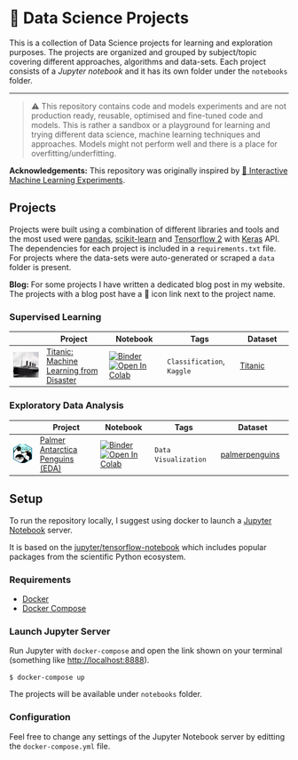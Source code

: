 # :rocket: Data Science Projects

This is a collection of Data Science projects for learning and exploration purposes. The projects are organized and grouped by subject/topic covering different approaches, algorithms and data-sets. Each project consists of a *Jupyter notebook* and it has its own folder under the `notebooks` folder.

---

> :warning: This repository contains code and models experiments and are not production ready, reusable, optimised and fine-tuned code and models. This is rather a sandbox or a playground for learning and trying different data science, machine learning techniques and approaches. Models might not perform well and there is a place for overfitting/underfitting.

**Acknowledgements:** This repository was originally inspired by [:robot: Interactive Machine Learning Experiments](https://github.com/trekhleb/machine-learning-experiments).

## Projects

Projects were built using a combination of different libraries and tools and the most used were [pandas](https://pandas.pydata.org/), [scikit-learn](https://scikit-learn.org) and [Tensorflow 2](https://www.tensorflow.org/) with [Keras](https://www.tensorflow.org/guide/keras/overview) API. The dependencies for each project is included in a `requirements.txt` file. For projects where the data-sets were auto-generated or scraped a `data` folder is present.

**Blog:** For some projects I have written a dedicated blog post in my website. The projects with a blog post have a :memo: icon link next to the project name.

### Supervised Learning

<table>
  <thead>
    <th width="150" style="width: 150px !important">&nbsp;</th>
    <th width="200" style="width: 200px !important">Project</th>
    <th width="150" style="width: 150px !important">Notebook</th>
    <th width="150" style="width: 150px !important">Tags</th>
    <th width="150" style="width: 150px !important">Dataset</th>
  </thead>
  <tbody>
    <tr>
      <td width="150"><img src="assets/titanic.jpg" alt="Titanic" width="150" /></td>
      <td width="200"><a href="notebooks/titanic/titanic.ipynb">Titanic: Machine Learning from Disaster</a></td>
      <td>
        <a href="https://mybinder.org/v2/gh/hmatalonga/kaggle-titanic/master?filepath=notebooks/titanic/titanic.ipynb">
          <img src="https://mybinder.org/badge_logo.svg" alt="Binder">
        </a></br>
        <a href="https://colab.research.google.com/github/hmatalonga/data-science-projects/blob/master/notebooks/titanic/titanic.ipynb">
          <img src="https://colab.research.google.com/assets/colab-badge.svg" alt="Open In Colab">
        </a>
      </td>
      <td width="150">
        <code>Classification</code>, <code>Kaggle</code>
      </td>
      <td width="150"><a href="https://www.kaggle.com/c/titanic/data">Titanic</a></td>
    </tr>
  </tbody>
</table>

<!-- ### Unsupervised Learning -->

<!-- ### Reinforcement Learning -->

<!-- ### Statistics -->

### Exploratory Data Analysis

<table>
  <thead>
    <th width="150" style="width: 150px !important">&nbsp;</th>
    <th width="200" style="width: 200px !important">Project</th>
    <th width="150" style="width: 150px !important">Notebook</th>
    <th width="150" style="width: 150px !important">Tags</th>
    <th width="150" style="width: 150px !important">Dataset</th>
  </thead>
  <tbody>
    <tr>
      <td width="150"><img src="assets/palmerpenguins.jpg" alt="palmerpenguins" width="150" /></td>
      <td width="200"><a href="notebooks/palmerpenguins/palmerpenguins.ipynb">Palmer Antarctica Penguins (EDA)</a></td>
      <td>
        <a href="https://mybinder.org/v2/gh/hmatalonga/kaggle-titanic/master?filepath=notebooks/palmerpenguins/palmerpenguins.ipynb">
          <img src="https://mybinder.org/badge_logo.svg" alt="Binder">
        </a></br>
        <a href="https://colab.research.google.com/github/hmatalonga/data-science-projects/blob/master/notebooks/palmerpenguins/palmerpenguins.ipynb">
          <img src="https://colab.research.google.com/assets/colab-badge.svg" alt="Open In Colab">
        </a>
      </td>
      <td width="150">
        <code>Data Visualization</code>
      </td>
      <td width="150"><a href="https://allisonhorst.github.io/palmerpenguins/index.html">palmerpenguins</a></td>
    </tr>
  </tbody>
</table>

<!-- ### Natural Language Processing -->

<!-- ### Recommender Systems -->

<!-- ### Others  -->

<!-- ### Competitions -->

## Setup

To run the repository locally, I suggest using docker to launch a [Jupyter Notebook](https://jupyter.org/) server.

It is based on the [jupyter/tensorflow-notebook](https://jupyter-docker-stacks.readthedocs.io/en/latest/using/selecting.html#jupyter-tensorflow-notebook) which includes popular packages from the scientific Python ecosystem.

### Requirements

- [Docker](https://docs.docker.com/get-docker/)
- [Docker Compose](https://docs.docker.com/compose/install/)

### Launch Jupyter Server

Run Jupyter with `docker-compose` and open the link shown on your terminal (something like [http://localhost:8888](http://localhost:8888)).

```shell
$ docker-compose up
```

The projects will be available under `notebooks` folder.

### Configuration

Feel free to change any settings of the Jupyter Notebook server by editting the `docker-compose.yml` file.
